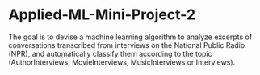 # Applied-ML-Mini-Project-2
The goal is to devise a machine learning algorithm to analyze excerpts of conversations transcribed from interviews on the National Public Radio (NPR), and automatically classify them according to the topic (AuthorInterviews, MovieInterviews, MusicInterviews or Interviews).
